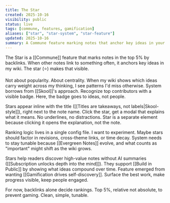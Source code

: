 ```yaml
---
title: The Star
created: 2025-10-16
visibility: public
status: live
tags: [commune, features, gamification]
aliases: ["star", "star-system", "star-feature"]
updated: 2025-10-16
summary: A Commune feature marking notes that anchor key ideas in your wiki—top 5% by backlinks, inspired by Skool's approach to recognizing contributors.
---
```


The Star is a [[Commune]] feature that marks notes in the top 5% by backlinks. When other notes link to something often, it anchors key ideas in my wiki. The star (⭐) makes that visible.

Not about popularity. About centrality. When my wiki shows which ideas carry weight across my thinking, I see patterns I'd miss otherwise. System borrows from [[Skool]]'s approach. Recognize top contributors with a visible badge. Here, the badge goes to ideas, not people.

Stars appear inline with the title ([[Titles are takeaways, not labels|Skool-style]]), right next to the note name. Click the star, get a modal that explains what it means. No underlines, no distractions. Star is a separate element because clicking it opens the explanation, not the note.

Ranking logic lives in a single config file. I want to experiment. Maybe stars should factor in revisions, cross-theme links, or time decay. System needs to stay tunable because [[Evergreen Notes]] evolve, and what counts as "important" might shift as the wiki grows.

Stars help readers discover high-value notes without AI summaries ([[Subscription unlocks depth into the mind]]). They support [[Build in Public]] by showing what ideas compound over time. Feature emerged from wanting [[Gamification drives self-discovery]]. Surface the best work, make progress visible, keep people engaged.

For now, backlinks alone decide rankings. Top 5%, relative not absolute, to prevent gaming. Clean, simple, tunable.
